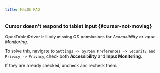 ```yaml
---
title: MacOS FAQ
---
```


### Cursor doesn't respond to tablet input {#cursor-not-moving}

OpenTabletDriver is likely missing OS permissions for *Accessibility* or *Input Monitoring*.

To solve this, navigate to `Settings -> System Preferences -> Security and Privacy -> Privacy`, check both **Accessibility** and **Input Monitoring**.

If they are already checked, uncheck and recheck them.
